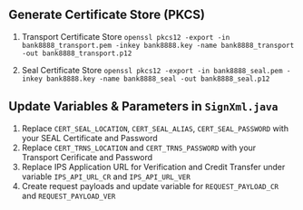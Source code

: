 Generate Certificate Store (PKCS)
---
1. Transport Certificate Store
    `openssl pkcs12 -export -in bank8888_transport.pem -inkey bank8888.key -name bank8888_transport -out bank8888_transport.p12`

2. Seal Certificate Store
    `openssl pkcs12 -export -in bank8888_seal.pem -inkey bank8888.key -name bank8888_seal -out bank8888_seal.p12`

Update Variables & Parameters in `SignXml.java`
---
1. Replace `CERT_SEAL_LOCATION`, `CERT_SEAL_ALIAS`, `CERT_SEAL_PASSWORD` with your SEAL Certificate and Password
2. Replace `CERT_TRNS_LOCATION` and `CERT_TRNS_PASSWORD` with your Transport Cerificate and Password
3. Replace IPS Application URL for Verification and Credit Transfer under variable `IPS_API_URL_CR` and `IPS_API_URL_VER`
4. Create request payloads and update variable for `REQUEST_PAYLOAD_CR` and `REQUEST_PAYLOAD_VER`
